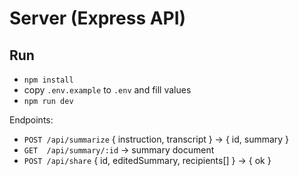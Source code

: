 # Server (Express API)

## Run
- `npm install`
- copy `.env.example` to `.env` and fill values
- `npm run dev`

Endpoints:
- `POST /api/summarize` { instruction, transcript } -> { id, summary }
- `GET  /api/summary/:id` -> summary document
- `POST /api/share` { id, editedSummary, recipients[] } -> { ok }
